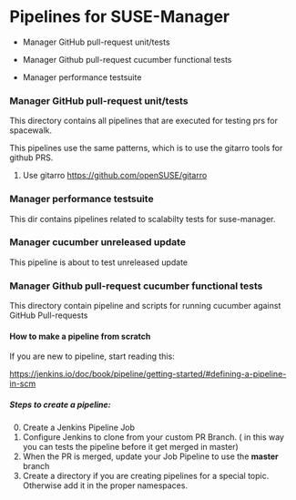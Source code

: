 # Pipelines for SUSE-Manager

- Manager GitHub pull-request unit/tests

- Manager Github pull-request cucumber functional tests

- Manager performance testsuite


### Manager GitHub pull-request unit/tests

This directory contains all pipelines that are executed for testing prs for spacewalk.

This pipelines use the same patterns, which is to use the gitarro tools for github PRS.
1) Use gitarro https://github.com/openSUSE/gitarro


### Manager performance testsuite

This dir contains pipelines related to scalabilty tests for suse-manager.


### Manager cucumber unreleased update

This pipeline is about to test unreleased update

### Manager Github pull-request cucumber functional tests

This directory contain pipeline and scripts for running cucumber against GitHub Pull-requests



#### How to make a pipeline from scratch 

If you are new to pipeline, start reading this:

https://jenkins.io/doc/book/pipeline/getting-started/#defining-a-pipeline-in-scm

##### Steps to create a pipeline:

0) Create a Jenkins Pipeline Job
1) Configure Jenkins to clone from your custom PR Branch. ( in this way you can tests the pipeline before it get merged in master)  
2) When the PR is merged, update your Job Pipeline to use the **master** branch
3) Create a directory if you are creating pipelines for a special topic. Otherwise add it in the proper namespaces.
